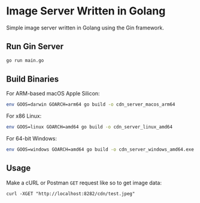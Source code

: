# Image Server Written in Golang

Simple image server written in Golang using the Gin framework.

## Run Gin Server

```bash
go run main.go
```

## Build Binaries

For ARM-based macOS Apple Silicon:

```bash
env GOOS=darwin GOARCH=arm64 go build -o cdn_server_macos_arm64
```

For x86 Linux:

```bash
env GOOS=linux GOARCH=amd64 go build -o cdn_server_linux_amd64
```

For 64-bit Windows:

```bash
env GOOS=windows GOARCH=amd64 go build -o cdn_server_windows_amd64.exe
```

## Usage

Make a cURL or Postman `GET` request like so to get image data:

```
curl -XGET "http://localhost:8282/cdn/test.jpeg"
```
